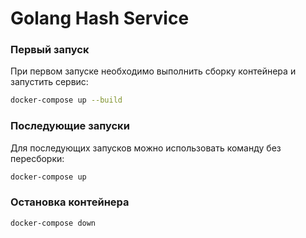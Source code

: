 # Golang Hash Service

### Первый запуск
При первом запуске необходимо выполнить сборку контейнера и запустить сервис:
```sh
docker-compose up --build
```

### Последующие запуски
Для последующих запусков можно использовать команду без пересборки:
```sh
docker-compose up
```

### Остановка контейнера
```sh
docker-compose down
```

